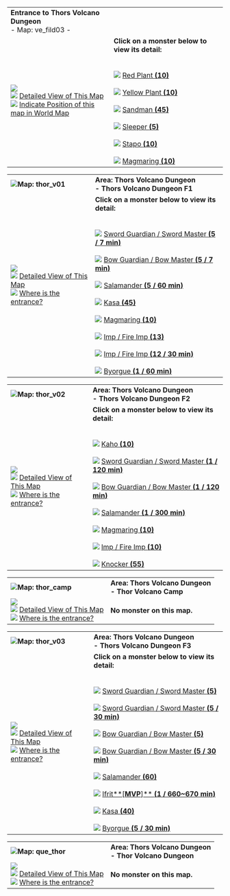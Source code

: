 |   |   |
|---|---|
|**Entrance to Thors Volcano Dungeon**  <br>- Map: ve_fild03 -|   |
|![](https://file5s.ratemyserver.net/maps/ve_fild03.gif)  <br>![](https://ratemyserver.net/images/bu2.gif) [Detailed View of This Map](https://ratemyserver.net/index.php?page=npc_shop_warp&map=ve_fild03&re_mob=0)  <br>![](https://ratemyserver.net/images/bu2.gif) [Indicate Position of this map in World Map](https://ratemyserver.net/worldmap.php?selected_map=ve_fild03&re_mob=0)|**Click on a monster below to view its detail:**  <br>  <br><br>![](https://ratemyserver.net/images/bu2.gif) [Red Plant **(**10**)**](https://ratemyserver.net/index.php?page=mob_db&mob_id=1078)<br><br>![](https://ratemyserver.net/images/bu2.gif) [Yellow Plant **(**10**)**](https://ratemyserver.net/index.php?page=mob_db&mob_id=1081)<br><br>![](https://ratemyserver.net/images/bu2.gif) [Sandman **(**45**)**](https://ratemyserver.net/index.php?page=mob_db&mob_id=1165)<br><br>![](https://ratemyserver.net/images/bu2.gif) [Sleeper **(**5**)**](https://ratemyserver.net/index.php?page=mob_db&mob_id=1386)<br><br>![](https://ratemyserver.net/images/bu2.gif) [Stapo **(**10**)**](https://ratemyserver.net/index.php?page=mob_db&mob_id=1784)<br><br>![](https://ratemyserver.net/images/bu2.gif) [Magmaring **(**10**)**](https://ratemyserver.net/index.php?page=mob_db&mob_id=1836)|

  

|   |   |
|---|---|
|![](https://ratemyserver.net/images/circle.gif)**Map: thor_v01**|**Area: Thors Volcano Dungeon  <br>- Thors Volcano Dungeon F1**|
|![](https://file5s.ratemyserver.net/maps/thor_v01.gif)  <br>![](https://ratemyserver.net/images/bu2.gif) [Detailed View of This Map](https://ratemyserver.net/index.php?page=npc_shop_warp&map=thor_v01&re_mob=0)  <br>![](https://ratemyserver.net/images/bu2.gif) [Where is the entrance?](https://ratemyserver.net/worldmap.php?selected_dung=Thors%20Volcano%20Dungeon&re_mob=0)|**Click on a monster below to view its detail:**  <br>  <br><br>![](https://ratemyserver.net/images/bu2.gif) [Sword Guardian / Sword Master **(**5 / 7 min**)**](https://ratemyserver.net/index.php?page=mob_db&mob_id=1829)<br><br>![](https://ratemyserver.net/images/bu2.gif) [Bow Guardian / Bow Master **(**5 / 7 min**)**](https://ratemyserver.net/index.php?page=mob_db&mob_id=1830)<br><br>![](https://ratemyserver.net/images/bu2.gif) [Salamander **(**5 / 60 min**)**](https://ratemyserver.net/index.php?page=mob_db&mob_id=1831)<br><br>![](https://ratemyserver.net/images/bu2.gif) [Kasa **(**45**)**](https://ratemyserver.net/index.php?page=mob_db&mob_id=1833)<br><br>![](https://ratemyserver.net/images/bu2.gif) [Magmaring **(**10**)**](https://ratemyserver.net/index.php?page=mob_db&mob_id=1836)<br><br>![](https://ratemyserver.net/images/bu2.gif) [Imp / Fire Imp **(**13**)**](https://ratemyserver.net/index.php?page=mob_db&mob_id=1837)<br><br>![](https://ratemyserver.net/images/bu2.gif) [Imp / Fire Imp **(**12 / 30 min**)**](https://ratemyserver.net/index.php?page=mob_db&mob_id=1837)<br><br>![](https://ratemyserver.net/images/bu2.gif) [Byorgue **(**1 / 60 min**)**](https://ratemyserver.net/index.php?page=mob_db&mob_id=1839)|

  

|   |   |
|---|---|
|![](https://ratemyserver.net/images/circle.gif)**Map: thor_v02**|**Area: Thors Volcano Dungeon  <br>- Thors Volcano Dungeon F2**|
|![](https://file5s.ratemyserver.net/maps/thor_v02.gif)  <br>![](https://ratemyserver.net/images/bu2.gif) [Detailed View of This Map](https://ratemyserver.net/index.php?page=npc_shop_warp&map=thor_v02&re_mob=0)  <br>![](https://ratemyserver.net/images/bu2.gif) [Where is the entrance?](https://ratemyserver.net/worldmap.php?selected_dung=Thors%20Volcano%20Dungeon&re_mob=0)|**Click on a monster below to view its detail:**  <br>  <br><br>![](https://ratemyserver.net/images/bu2.gif) [Kaho **(**10**)**](https://ratemyserver.net/index.php?page=mob_db&mob_id=1072)<br><br>![](https://ratemyserver.net/images/bu2.gif) [Sword Guardian / Sword Master **(**1 / 120 min**)**](https://ratemyserver.net/index.php?page=mob_db&mob_id=1829)<br><br>![](https://ratemyserver.net/images/bu2.gif) [Bow Guardian / Bow Master **(**1 / 120 min**)**](https://ratemyserver.net/index.php?page=mob_db&mob_id=1830)<br><br>![](https://ratemyserver.net/images/bu2.gif) [Salamander **(**1 / 300 min**)**](https://ratemyserver.net/index.php?page=mob_db&mob_id=1831)<br><br>![](https://ratemyserver.net/images/bu2.gif) [Magmaring **(**10**)**](https://ratemyserver.net/index.php?page=mob_db&mob_id=1836)<br><br>![](https://ratemyserver.net/images/bu2.gif) [Imp / Fire Imp **(**10**)**](https://ratemyserver.net/index.php?page=mob_db&mob_id=1837)<br><br>![](https://ratemyserver.net/images/bu2.gif) [Knocker **(**55**)**](https://ratemyserver.net/index.php?page=mob_db&mob_id=1838)|

  

|   |   |
|---|---|
|![](https://ratemyserver.net/images/circle.gif)**Map: thor_camp**|**Area: Thors Volcano Dungeon  <br>- Thor Volcano Camp**|
|![](https://file5s.ratemyserver.net/maps/thor_camp.gif)  <br>![](https://ratemyserver.net/images/bu2.gif) [Detailed View of This Map](https://ratemyserver.net/index.php?page=npc_shop_warp&map=thor_camp&re_mob=0)  <br>![](https://ratemyserver.net/images/bu2.gif) [Where is the entrance?](https://ratemyserver.net/worldmap.php?selected_dung=Thors%20Volcano%20Dungeon&re_mob=0)|**No monster on this map.**|

  

|   |   |
|---|---|
|![](https://ratemyserver.net/images/circle.gif)**Map: thor_v03**|**Area: Thors Volcano Dungeon  <br>- Thors Volcano Dungeon F3**|
|![](https://file5s.ratemyserver.net/maps/thor_v03.gif)  <br>![](https://ratemyserver.net/images/bu2.gif) [Detailed View of This Map](https://ratemyserver.net/index.php?page=npc_shop_warp&map=thor_v03&re_mob=0)  <br>![](https://ratemyserver.net/images/bu2.gif) [Where is the entrance?](https://ratemyserver.net/worldmap.php?selected_dung=Thors%20Volcano%20Dungeon&re_mob=0)|**Click on a monster below to view its detail:**  <br>  <br><br>![](https://ratemyserver.net/images/bu2.gif) [Sword Guardian / Sword Master **(**5**)**](https://ratemyserver.net/index.php?page=mob_db&mob_id=1829)<br><br>![](https://ratemyserver.net/images/bu2.gif) [Sword Guardian / Sword Master **(**5 / 30 min**)**](https://ratemyserver.net/index.php?page=mob_db&mob_id=1829)<br><br>![](https://ratemyserver.net/images/bu2.gif) [Bow Guardian / Bow Master **(**5**)**](https://ratemyserver.net/index.php?page=mob_db&mob_id=1830)<br><br>![](https://ratemyserver.net/images/bu2.gif) [Bow Guardian / Bow Master **(**5 / 30 min**)**](https://ratemyserver.net/index.php?page=mob_db&mob_id=1830)<br><br>![](https://ratemyserver.net/images/bu2.gif) [Salamander **(**60**)**](https://ratemyserver.net/index.php?page=mob_db&mob_id=1831)<br><br>![](https://ratemyserver.net/images/bu2.gif) [Ifrit**[**MVP**]** **(**1 / 660~670 min**)**](https://ratemyserver.net/index.php?page=mob_db&mob_id=1832)<br><br>![](https://ratemyserver.net/images/bu2.gif) [Kasa **(**40**)**](https://ratemyserver.net/index.php?page=mob_db&mob_id=1833)<br><br>![](https://ratemyserver.net/images/bu2.gif) [Byorgue **(**5 / 30 min**)**](https://ratemyserver.net/index.php?page=mob_db&mob_id=1839)|

  

|   |   |
|---|---|
|![](https://ratemyserver.net/images/circle.gif)**Map: que_thor**|**Area: Thors Volcano Dungeon  <br>- Thor Volcano Dungeon**|
|![](https://file5s.ratemyserver.net/maps/que_thor.gif)  <br>![](https://ratemyserver.net/images/bu2.gif) [Detailed View of This Map](https://ratemyserver.net/index.php?page=npc_shop_warp&map=que_thor&re_mob=0)  <br>![](https://ratemyserver.net/images/bu2.gif) [Where is the entrance?](https://ratemyserver.net/worldmap.php?selected_dung=Thors%20Volcano%20Dungeon&re_mob=0)|**No monster on this map.**|
